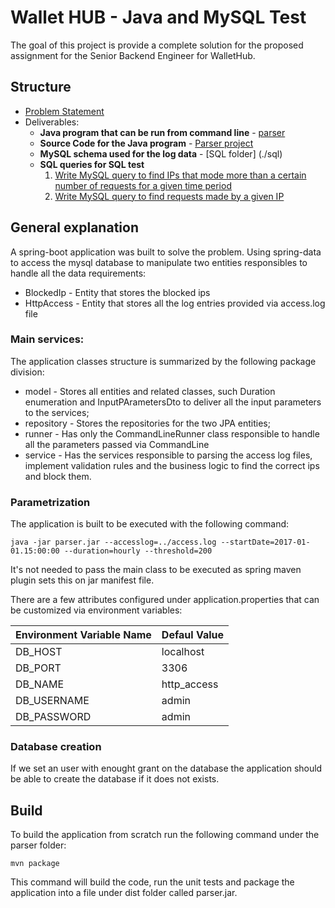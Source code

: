 # Wallet HUB - Java and MySQL Test

The goal of this project is provide a complete solution for the proposed assignment for the Senior Backend Engineer for WalletHub.

## Structure

 * [Problem Statement](./problem_statement.md)
 * Deliverables: 
    * **Java program that can be run from command line** - [parser](./dist/parser.jar)
    * **Source Code for the Java program** - [Parser project ](./parser)
    * **MySQL schema used for the log data** - [SQL folder] (./sql)
    * **SQL queries for SQL test** 
        1. [Write MySQL query to find IPs that mode more than a certain number of requests for a given time period](./sql/sql_to_find_ips_with_more_requests.sql)
        2. [Write MySQL query to find requests made by a given IP](./sql/sql_to_find_access_by_ip.sql)

## General explanation

A spring-boot application was built to solve the problem. Using spring-data to access the mysql database to manipulate two entities responsibles to handle all the data requirements:  
 * BlockedIp - Entity that stores the blocked ips
 * HttpAccess - Entity that stores all the log entries provided via access.log file
 
### Main services:
The application classes structure is summarized by the following package division:
 * model - Stores all entities and related classes, such Duration enumeration and InputPArametersDto to deliver all the input parameters to the services;
 * repository - Stores the repositories for the two JPA entities;
 * runner - Has only the CommandLineRunner class responsible to handle all the parameters passed via CommandLine
 * service - Has the services responsible to parsing the access log files, implement validation rules and the business logic to find the correct ips and block them.

 ### Parametrization 

 The application is built to be executed with the following command:

 ```
 java -jar parser.jar --accesslog=../access.log --startDate=2017-01-01.15:00:00 --duration=hourly --threshold=200
 ```

 It's not needed to pass the main class to be executed as spring maven plugin sets this on jar manifest file. 

 There are a few attributes configured under application.properties that can be customized via environment variables:

| Environment Variable Name | Defaul Value |
|---------------------------|--------------|
| DB_HOST                   | localhost    |
| DB_PORT                   | 3306         |
| DB_NAME                   | http_access  |
| DB_USERNAME               | admin        |
| DB_PASSWORD               | admin        |

### Database creation
If we set an user with enought grant on the database the application should be able to create the database if it does not exists.

## Build 

To build the application from scratch run the following command under the parser folder:

```
mvn package
```

This command will build the code, run the unit tests and package the application into a file under dist folder called parser.jar.
